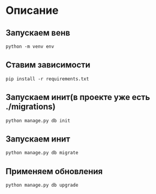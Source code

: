 # Описание

## Запускаем венв
```
python -m venv env
```
## Ставим зависимости
```
pip install -r requirements.txt
```

## Запускаем инит(в проекте уже есть ./migrations)
```
python manage.py db init
```
## Запускаем инит
```
python manage.py db migrate
```
## Применяем обновления
```
python manage.py db upgrade
```
